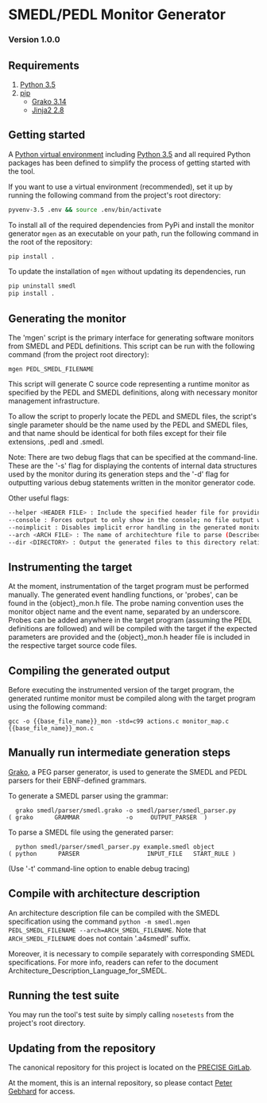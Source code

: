 # SMEDL/PEDL Monitor Generator
### Version 1.0.0

## Requirements
1. [Python 3.5](https://docs.python.org/3.5/index.html)
2. [pip](https://pip.pypa.io/en/stable/)
    - [Grako 3.14](https://pythonhosted.org/grako/)
    - [Jinja2 2.8](http://jinja.pocoo.org/)

## Getting started
A [Python virtual environment](https://docs.python.org/3/library/venv.html)
including [Python 3.5](https://docs.python.org/3.5/index.html) and all required Python
packages has been defined to simplify the process of getting started with the
tool.

If you want to use a virtual environment (recommended), set it up by running
the following command from the project's root directory:
```sh
pyvenv-3.5 .env && source .env/bin/activate
```

To install all of the required dependencies from PyPi and install the monitor
generator `mgen` as an executable on your path, run the following command in
the root of the repository:
```sh
pip install .
```

To update the installation of `mgen` without updating its dependencies, run
```sh
pip uninstall smedl
pip install .
```


## Generating the monitor
The 'mgen' script is the primary interface for generating software monitors
from SMEDL and PEDL definitions. This script can be run with the following
command (from the project root directory):

`mgen PEDL_SMEDL_FILENAME`

This script will generate C source code representing a runtime monitor as
specified by the PEDL and SMEDL definitions, along with necessary monitor
management infrastructure.

To allow the script to properly locate the PEDL and SMEDL files, the script's
single parameter should be the name used by the PEDL and SMEDL files, and that
name should be identical for both files except for their file extensions, .pedl
and .smedl.

Note: There are two debug flags that can be specified at the command-line.
These are the '-s' flag for displaying the contents of internal data structures
used by the monitor during its generation steps and the '-d' flag for
outputting various debug statements written in the monitor generator code.

Other useful flags:
  ```sh
  --helper <HEADER FILE> : Include the specified header file for providing helper functions
  --console : Forces output to only show in the console; no file output will be generated
  --noimplicit : Disables implicit error handling in the generated monitor
  --arch <ARCH FILE> : The name of architechture file to parse (Described further below)
  --dir <DIRECTORY> : Output the generated files to this directory relative to the input files
  ```


## Instrumenting the target
At the moment, instrumentation of the target program must be performed
manually. The generated event handling functions, or 'probes', can be found in
the {object}\_mon.h file. The probe naming convention uses the monitor object
name and the event name, separated by an underscore. Probes can be added
anywhere in the target program (assuming the PEDL definitions are followed) and
will be compiled with the target if the expected parameters are provided and
the {object}\_mon.h header file is included in the respective target source
code files.


## Compiling the generated output
Before executing the instrumented version of the target program, the generated
runtime monitor must be compiled along with the target program using the
following command:

`gcc -o {{base_file_name}}_mon -std=c99 actions.c monitor_map.c {{base_file_name}}_mon.c`


## Manually run intermediate generation steps
[Grako](https://pythonhosted.org/grako/), a PEG parser generator, is used to
generate the SMEDL and PEDL parsers for their EBNF-defined grammars.

To generate a SMEDL parser using the grammar:

	  grako smedl/parser/smedl.grako -o smedl/parser/smedl_parser.py
	( grako      GRAMMAR             -o     OUTPUT_PARSER  )

To parse a SMEDL file using the generated parser:

      python smedl/parser/smedl_parser.py example.smedl object
    ( python      PARSER                   INPUT_FILE   START_RULE )

(Use '-t' command-line option to enable debug tracing)

## Compile with architecture description
An architecture description file can be compiled with the SMEDL specification
using the command `python -m smedl.mgen PEDL_SMEDL_FILENAME --arch=ARCH_SMEDL_FILENAME`.
Note that `ARCH_SMEDL_FILENAME` does not contain '.a4smedl' suffix.

Moreover, it is necessary to compile separately with corresponding SMEDL
specifications. For more info, readers can refer to the document Architecture_Description_Language_for_SMEDL.

## Running the test suite
You may run the tool's test suite by simply calling `nosetests` from the
project's root directory.

## Updating from the repository
The canonical repository for this project is located on the
[PRECISE GitLab](https://gitlab.precise.seas.upenn.edu/pgebhard/smedl).

At the moment, this is an internal repository, so please contact
[Peter Gebhard](pgeb@seas.upenn.edu) for access.
